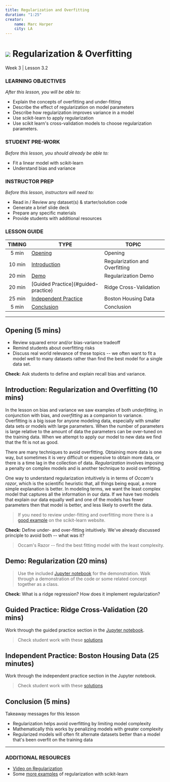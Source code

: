 ```yaml
---
title: Regularization and Overfitting
duration: "1:25"
creator:
    name: Marc Harper
    city: LA
---
```


# ![](https://ga-dash.s3.amazonaws.com/production/assets/logo-9f88ae6c9c3871690e33280fcf557f33.png) Regularization & Overfitting
Week 3 | Lesson 3.2

### LEARNING OBJECTIVES
*After this lesson, you will be able to:*
- Explain the concepts of overfitting and under-fitting
- Describe the effect of regularization on model parameters
- Describe how regularization improves variance in a model
- Use scikit-learn to apply regularization
- Use scikit learn's cross-validation models to choose regularization parameters.

### STUDENT PRE-WORK
*Before this lesson, you should already be able to:*
- Fit a linear model with scikit-learn
- Understand bias and variance

### INSTRUCTOR PREP
*Before this lesson, instructors will need to:*
- Read in / Review any dataset(s) & starter/solution code
- Generate a brief slide deck
- Prepare any specific materials
- Provide students with additional resources

### LESSON GUIDE
| TIMING  | TYPE  | TOPIC  |
|:-:|---|---|
| 5 min  | [Opening](#opening)  | Opening  |
| 10 min  | [Introduction](#introduction)   | Regularization and Overfitting   |
| 20 min  | [Demo](#demo)  | Regularization Demo  |
| 20 min  | [Guided Practice](#guided-practice<a name="opening"></a>)  | Ridge Cross-Validation  |
| 25 min  | [Independent Practice](#ind-practice)  | Boston Housing Data  |
| 5 min  | [Conclusion](#conclusion)  | Conclusion  |

---

<a name="opening"></a>
## Opening (5 mins)
- Review squared error and/or bias-variance tradeoff
- Remind students about overfitting risks
- Discuss real world relevance of these topics -- we often want to fit a model
well to many datasets rather than find the best model for a single data set.

**Check:** Ask students to define and explain recall bias and variance.

<a name="introduction"></a>
## Introduction: Regularization and Overfitting (10 mins)

In the lesson on bias and variance we saw examples of both _underfitting_, in
conjunction with bias, and _overfitting_ as a companion to variance. Overfitting
is a big issue for anyone modeling data, especially with smaller data sets or
models with large parameters. When the number of parameters is large relative
to the amount of data the parameters can be over-tuned on the training data. When
we attempt to apply our model to new data we find that the fit is not as good.

There are many techniques to avoid overfitting. Obtaining more data is one way,
but sometimes it is very difficult or expensive to obtain more data, or there
is a time lag in the collection of data. _Regularization_ involves imposing
a penalty on complex models and is another technique to avoid overfitting.

One way to understand regularization intuitively is in terms of _Occam's razor_,
which is the scientific heuristic that, all things being equal, a more simple
explanation is better. In modeling terms, we want the least complex model that
captures all the information in our data. If we have two models that explain our
data equally well and one of the models has fewer parameters then that model is
better, and less likely to overfit the data.

> If you need to review under-fitting and overfitting more there is a
[good example](http://scikit-learn.org/stable/auto_examples/model_selection/plot_underfitting_overfitting.html) on the scikit-learn website.

**Check:** Define under- and over-fitting intuitively. We've already discussed
principle to avoid both -- what was it?

> Occam's Razor -- find the best fitting model with the least complexity.

<a name="demo"></a>
## Demo: Regularization (20 mins)

> Use the included [Jupyter notebook](./code/starter-code/Regularization-starter.ipynb) for the demonstration.
Walk through a demonstration of the code or some related concept together as a class.

**Check:** What is a ridge regression? How does it implement regularization?

<a name="guided-practice"></a>
## Guided Practice: Ridge Cross-Validation (20 mins)

Work through the guided practice section in the [Jupyter notebook](./code/starter-code/Regularization-starter.ipynb).

> Check student work with these [solutions](./code/solution-code/Regularization-Solutions.ipynb)

<a name="ind-practice"></a>
## Independent Practice: Boston Housing Data (25 minutes)

Work through the independent practice section in the Jupyter notebook.

> Check student work with these [solutions](./code/solution-code/Regularization-Solutions.ipynb)


<a name="conclusion"></a>
## Conclusion (5 mins)

Takeaway messages for this lesson
* Regularization helps avoid overfitting by limiting model complexity
* Mathematically this works by penalizing models with greater complexity
* Regularized models will often fit alternate datasets better than a
model that's been overfit on the training data


***

### ADDITIONAL RESOURCES

- [Video on Regularization](https://www.youtube.com/watch?v=sO4ZirJh9ds)
- Some [more examples](http://www.analyticsvidhya.com/blog/2016/01/complete-tutorial-ridge-lasso-regression-python/) of regularization with scikit-learn
